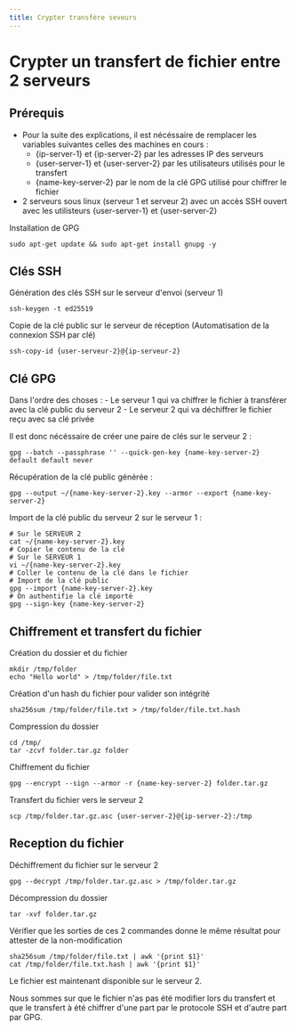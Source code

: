 ```yaml
---
title: Crypter transfère seveurs
---
```


# Crypter un transfert de fichier entre 2 serveurs 

## Prérequis

- Pour la suite des explications, il est nécéssaire de remplacer les variables suivantes celles des machines en cours : 
    - {ip-server-1} et {ip-server-2} par les adresses IP des serveurs
    - {user-server-1} et {user-server-2} par les utilisateurs utilisés pour le transfert
    - {name-key-server-2} par le nom de la clé GPG utilisé pour chiffrer le fichier
- 2 serveurs sous linux (serveur 1 et serveur 2) avec un accès SSH ouvert avec les utilisteurs {user-server-1} et {user-server-2}


Installation de GPG
```shell
sudo apt-get update && sudo apt-get install gnupg -y
```

## Clés SSH

Génération des clés SSH sur le serveur d'envoi (serveur 1)
```shell
ssh-keygen -t ed25519
```

Copie de la clé public sur le serveur de réception (Automatisation de la connexion SSH par clé)
```shell
ssh-copy-id {user-serveur-2}@{ip-serveur-2}
```

## Clé GPG

Dans l'ordre des choses :
    - Le serveur 1 qui va chiffrer le fichier à transférer avec la clé public du serveur 2
    - Le serveur 2 qui va déchiffrer le fichier reçu avec sa clé privée

Il est donc nécéssaire de créer une paire de clés sur le serveur 2 :
```shell
gpg --batch --passphrase '' --quick-gen-key {name-key-server-2} default default never
```

Récupération de la clé public générée : 
```shell
gpg --output ~/{name-key-server-2}.key --armor --export {name-key-server-2}
```

Import de la clé public du serveur 2 sur le serveur 1 :
```shell
# Sur le SERVEUR 2
cat ~/{name-key-server-2}.key
# Copier le contenu de la clé
# Sur le SERVEUR 1
vi ~/{name-key-server-2}.key
# Coller le contenu de la clé dans le fichier
# Import de la clé public
gpg --import {name-key-server-2}.key
# On authentifie la clé importé 
gpg --sign-key {name-key-server-2}
```

## Chiffrement et transfert du fichier

Création du dossier et du fichier
```shell
mkdir /tmp/folder
echo "Hello world" > /tmp/folder/file.txt
```

Création d'un hash du fichier pour valider son intégrité
```shell
sha256sum /tmp/folder/file.txt > /tmp/folder/file.txt.hash
```

Compression du dossier
```shell
cd /tmp/
tar -zcvf folder.tar.gz folder
```

Chiffrement du fichier
```shell
gpg --encrypt --sign --armor -r {name-key-server-2} folder.tar.gz
```

Transfert du fichier vers le serveur 2
```shell
scp /tmp/folder.tar.gz.asc {user-server-2}@{ip-server-2}:/tmp
```

## Reception du fichier

Déchiffrement du fichier sur le serveur 2
```shell
gpg --decrypt /tmp/folder.tar.gz.asc > /tmp/folder.tar.gz
```

Décompression du dossier
```shell
tar -xvf folder.tar.gz
```

Vérifier que les sorties de ces 2 commandes donne le même résultat pour attester de la non-modification
```shell
sha256sum /tmp/folder/file.txt | awk '{print $1}'
cat /tmp/folder/file.txt.hash | awk '{print $1}'
```

Le fichier est maintenant disponible sur le serveur 2. 

Nous sommes sur que le fichier n'as pas été modifier lors du transfert et que le transfert à été chiffrer d'une part par le protocole SSH et d'autre part par GPG.

